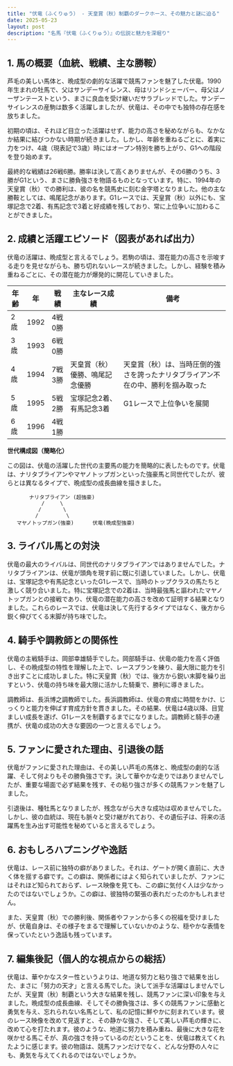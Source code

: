 ```yaml
---
title: "伏竜（ふくりゅう） - 天皇賞（秋）制覇のダークホース、その魅力と謎に迫る"
date: 2025-05-23
layout: post
description: "名馬『伏竜（ふくりゅう）』の伝説と魅力を深堀り"
---
```


## 1. 馬の概要（血統、戦績、主な勝鞍）

芦毛の美しい馬体と、晩成型の劇的な活躍で競馬ファンを魅了した伏竜。1990年生まれの牡馬で、父はサンデーサイレンス、母はリンドシェーバー、母父はノーザンテーストという、まさに良血を受け継いだサラブレッドでした。サンデーサイレンスの産駒は数多く活躍しましたが、伏竜は、その中でも独特の存在感を放ちました。

初期の頃は、それほど目立った活躍はせず、能力の高さを秘めながらも、なかなか結果に結びつかない時期が続きました。しかし、年齢を重ねるごとに、着実に力をつけ、4歳（現表記で3歳）時にはオープン特別を勝ち上がり、G1への階段を登り始めます。

最終的な戦績は26戦6勝。勝率は決して高くありませんが、その6勝のうち、3勝がG1という、まさに勝負強さを物語るものとなっています。特に、1994年の天皇賞（秋）での勝利は、彼の名を競馬史に刻む金字塔となりました。他の主な勝鞍としては、鳴尾記念があります。G1レースでは、天皇賞（秋）以外にも、宝塚記念で2着、有馬記念で3着と好成績を残しており、常に上位争いに加わることができました。


## 2. 成績と活躍エピソード（図表があれば出力）

伏竜の活躍は、晩成型と言えるでしょう。若駒の頃は、潜在能力の高さを示唆する走りを見せながらも、勝ち切れないレースが続きました。しかし、経験を積み重ねるごとに、その潜在能力が爆発的に開花していきました。

| 年齢 | 年 | 戦績 | 主なレース成績 | 備考 |
|---|---|---|---|---|
| 2歳 | 1992 | 4戦0勝 |  |  |
| 3歳 | 1993 | 6戦0勝 |  |  |
| 4歳 | 1994 | 7戦3勝 | 天皇賞（秋）優勝、鳴尾記念優勝 | 天皇賞（秋）は、当時圧倒的強さを誇ったナリタブライアン不在の中、勝利を掴み取った |
| 5歳 | 1995 | 5戦2勝 | 宝塚記念2着、有馬記念3着 | G1レースで上位争いを展開 |
| 6歳 | 1996 | 4戦1勝 |  |  |

**世代構成図（簡略化）**

この図は、伏竜の活躍した世代の主要馬の能力を簡略的に表したものです。伏竜は、ナリタブライアンやマヤノトップガンといった強豪馬と同世代でしたが、彼らとは異なるタイプで、晩成型の成長曲線を描きました。

```
       ナリタブライアン (超強豪)
           /     \
          /       \
         /         \
   マヤノトップガン(強豪)      伏竜(晩成型強豪)
```


## 3. ライバル馬との対決

伏竜の最大のライバルは、同世代のナリタブライアンではありませんでした。ナリタブライアンは、伏竜が頭角を現す前に既に引退していました。しかし、伏竜は、宝塚記念や有馬記念といったG1レースで、当時のトップクラスの馬たちと激しく競り合いました。特に宝塚記念での2着は、当時最強馬と謳われたマヤノトップガンとの接戦であり、伏竜の潜在能力の高さを改めて証明する結果となりました。これらのレースでは、伏竜は決して先行するタイプではなく、後方から鋭く伸びてくる末脚が持ち味でした。


## 4. 騎手や調教師との関係性

伏竜の主戦騎手は、岡部幸雄騎手でした。岡部騎手は、伏竜の能力を高く評価し、その晩成型の特性を理解した上で、レースプランを練り、最大限に能力を引き出すことに成功しました。特に天皇賞（秋）では、後方から鋭い末脚を繰り出すという、伏竜の持ち味を最大限に活かした騎乗で、勝利に導きました。

調教師は、長浜博之調教師でした。長浜調教師は、伏竜の育成に時間をかけ、じっくりと能力を伸ばす育成方針を貫きました。その結果、伏竜は4歳以降、目覚ましい成長を遂げ、G1レースを制覇するまでになりました。調教師と騎手の連携が、伏竜の成功の大きな要因の一つと言えるでしょう。


## 5. ファンに愛された理由、引退後の話

伏竜がファンに愛された理由は、その美しい芦毛の馬体と、晩成型の劇的な活躍、そして何よりもその勝負強さです。決して華やかな走りではありませんでしたが、重要な場面で必ず結果を残す、その粘り強さが多くの競馬ファンを魅了しました。

引退後は、種牡馬となりましたが、残念ながら大きな成功は収めませんでした。しかし、彼の血統は、現在も脈々と受け継がれており、その遺伝子は、将来の活躍馬を生み出す可能性を秘めていると言えるでしょう。


## 6. おもしろハプニングや逸話

伏竜は、レース前に独特の癖がありました。それは、ゲートが開く直前に、大きく体を揺する癖です。この癖は、関係者にはよく知られていましたが、ファンにはそれほど知られておらず、レース映像を見ても、この癖に気付く人は少なかったのではないでしょうか。この癖は、彼独特の緊張の表れだったのかもしれません。

また、天皇賞（秋）での勝利後、関係者やファンから多くの祝福を受けましたが、伏竜自身は、その様子をまるで理解していないかのような、穏やかな表情を保っていたという逸話も残っています。


## 7. 編集後記（個人的な視点からの総括）

伏竜は、華やかなスター性というよりは、地道な努力と粘り強さで結果を出した、まさに「努力の天才」と言える馬でした。決して派手な活躍はしませんでしたが、天皇賞（秋）制覇という大きな結果を残し、競馬ファンに深い印象を与えました。晩成型の成長曲線、そしてその勝負強さは、多くの競馬ファンに感動と勇気を与え、忘れられない名馬として、私の記憶に鮮やかに刻まれています。彼のレース映像を改めて見返すと、その静かな強さ、そして美しい芦毛の輝きに、改めて心を打たれます。彼のような、地道に努力を積み重ね、最後に大きな花を咲かせる馬こそが、真の強さを持っているのだということを、伏竜は教えてくれたように感じます。彼の物語は、競馬ファンだけでなく、どんな分野の人々にも、勇気を与えてくれるのではないでしょうか。
